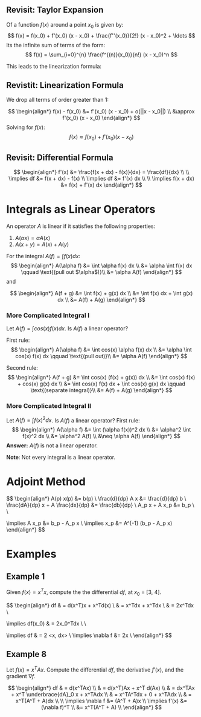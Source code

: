 ## Revisit: Taylor Expansion
Of a function $f(x)$ around a point $x_0$ is given by:
$$
f(x) = f(x_0) + f'(x_0) (x - x_0) + \frac{f''(x_0)}{2!} (x - x_0)^2 + \ldots
$$
Its the infinite sum of terms of the form:
$$
f(x) = \sum_{i=0}^{n} \frac{f^{(n)}(x_0)}{n!} (x - x_0)^n
$$

This leads to the linearization formula:

## Revistit: Linearization Formula
We drop all terms of order greater than 1:

$$
\begin{align*}
f(x) - f(x_0) &= f'(x_0) (x - x_0) + o(||x - x_0||) \\
&\approx f'(x_0) (x - x_0)    
\end{align*}
$$
Solving for $f(x)$:
$$
f(x) \approx f(x_0) + f'(x_0) (x - x_0)
$$

## Revisit: Differential Formula

$$
\begin{align*}
f'(x) &= \frac{f(x + dx) - f(x)}{dx} = \frac{df}{dx} \\ \\
\implies df &= f(x + dx) - f(x) \\
\implies df &= f'(x) dx \\ \\
\implies f(x + dx) &= f(x) + f'(x) dx
\end{align*}
$$

# Integrals as Linear Operators
An operator $A$ is linear if it satisfies the following properties:
1. $A(\alpha x) = \alpha A(x)$
2. $A(x + y) = A(x) + A(y)$

For the integral $A(f) = \int f(x) dx$:
$$
\begin{align*}
A(\alpha f) 
&= \int \alpha f(x) dx \\
&= \alpha \int f(x) dx \qquad \text{(pull out $\alpha$)}\\
&= \alpha A(f)
\end{align*}
$$
and

$$
\begin{align*}
A(f + g) 
&= \int f(x) + g(x) dx \\
&= \int f(x) dx + \int g(x) dx \\
&= A(f) + A(g)
\end{align*}
$$

### More Complicated Integral I
Let $A(f) = \int cos(x) f(x) dx$. Is $A(f)$ a linear operator?

First rule:
$$
\begin{align*}
A(\alpha f)
&= \int cos(x) \alpha f(x) dx \\
&= \alpha \int cos(x) f(x) dx \qquad \text{(pull out)}\\
&= \alpha A(f)
\end{align*}
$$

Second rule:
$$
\begin{align*}
A(f + g)
&= \int cos(x) (f(x) + g(x)) dx \\
&= \int cos(x) f(x) + cos(x) g(x) dx \\
&= \int cos(x) f(x) dx + \int cos(x) g(x) dx \qquad \text{(separate integral)}\\
&= A(f) + A(g)
\end{align*}
$$

### More Complicated Integral II
Let $A(f) = \int f(x)^2 dx$. Is $A(f)$ a linear operator?
First rule:
$$
\begin{align*}
A(\alpha f) 
&= \int (\alpha f(x))^2 dx \\
&= \alpha^2 \int f(x)^2 dx \\
&= \alpha^2 A(f) \\
&\neq \alpha A(f)
\end{align*}
$$
**Answer:** $A(f)$ is not a linear operator.

**Note**: Not every integral is a linear operator.

# Adjoint Method
$$
\begin{align*}
A(p) x(p) &= b(p) \\
         \frac{d}{dp} A x &= \frac{d}{dp} b \\
\frac{dA}{dp} x + A \frac{dx}{dp} &= \frac{db}{dp} \\
    A_p x + A x_p &= b_p \\ \\

\implies          A x_p &= b_p - A_p x \\
\implies            x_p &= A^{-1} (b_p - A_p x)
\end{align*}
$$

# Examples
## Example 1
Given $f(x) = x^Tx$, compute the the differential $df$, at $x_0$ = [3, 4].

$$
\begin{align*}
df & = d(x^T)x + x^Td(x) \\
& = x^Tdx + x^Tdx \\
& = 2x^Tdx \\

\implies df(x_0) & = 2x_0^Tdx \\ \\

\implies df & = 2 <x, dx> \\
\implies \nabla f &= 2x  \\
\end{align*}
$$

## Example 8
Let $f(x) = x^TAx$. Compute the differential $df$, the derivative $f'(x)$, and the gradient $\nabla f$.

$$
\begin{align*}
df
& = d(x^TAx) \\
& = d(x^T)Ax + x^T d(Ax) \\
& = dx^TAx + x^T \underbrace{dA}_0 x + x^TAdx \\
& = x^TA^Tdx + 0 + x^TAdx \\
& = x^T(A^T + A)dx \\ \\
\implies \nabla f &= (A^T + A)x \\
\implies f'(x) 
&= (\nabla f)^T \\
&= x^T(A^T + A) \\
\end{align*}
$$

